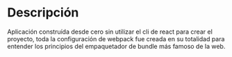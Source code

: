 # Descripción

Aplicación construída desde cero sin utilizar el cli de react para crear el proyecto, toda la configuración de webpack fue creada en su totalidad para entender los principios del empaquetador de bundle más famoso de la web.
